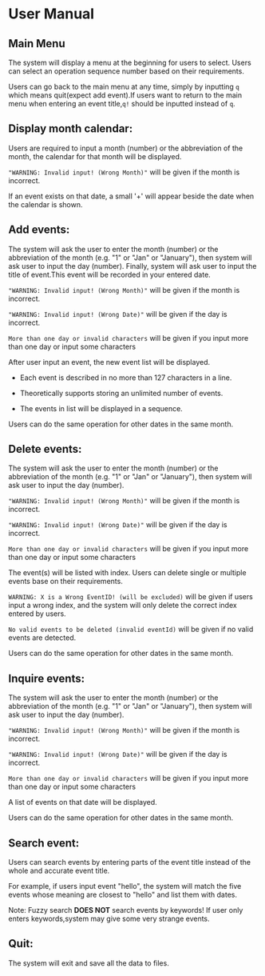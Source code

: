 # User Manual


## Main Menu
The system will display a menu at the beginning for users to select. Users can select an operation sequence number based on their requirements.

Users can go back to the main menu at any time, simply by inputting `q` which means quit(expect add event).If users want to return to the main menu when entering an event title,`q!` should be inputted instead of `q`.


## Display month calendar:

Users are required to input a month (number) or the abbreviation of the month, the calendar for that month will be displayed.

`"WARNING: Invalid input! (Wrong Month)"` will be given if the month is incorrect.

If an event exists on that date, a small '+' will appear beside the date when the calendar is shown.

## Add events:

The system will ask the user to enter the month (number) or the abbreviation of the month (e.g. "1" or "Jan" or "January"), then system will ask user to input the day (number). Finally, system will ask user to input the title of event.This event will be recorded in your entered date.

`"WARNING: Invalid input! (Wrong Month)"` will be given if the month is incorrect.

`"WARNING: Invalid input! (Wrong Date)"` will be given if the day is incorrect.

`More than one day or invalid characters` will be given if you input more than one day or input some characters

After user input an event, the new event list will be displayed.

- Each event is described in no more than 127 characters in a line.

- Theoretically supports storing an unlimited number of events.

- The events in list will be displayed in a sequence.

Users can do the same operation for other dates in the same month.

## Delete events:

The system will ask the user to enter the month (number) or the abbreviation of the month (e.g. "1" or "Jan" or "January"), then system will ask user to input the day (number). 

`"WARNING: Invalid input! (Wrong Month)"` will be given if the month is incorrect.

`"WARNING: Invalid input! (Wrong Date)"` will be given if the day is incorrect.

`More than one day or invalid characters` will be given if you input more than one day or input some characters

The event(s) will be listed with index. Users can delete single or multiple events base on their requirements.

`WARNING: X is a Wrong EventID! (will be excluded)` will be given if users input a wrong index, and the system will only delete the correct index entered by users.

`No valid events to be deleted (invalid eventId)` will be given if no valid events are detected.

Users can do the same operation for other dates in the same month.

## Inquire events:

The system will ask the user to enter the month (number) or the abbreviation of the month (e.g. "1" or "Jan" or "January"), then system will ask user to input the day (number). 

`"WARNING: Invalid input! (Wrong Month)"` will be given if the month is incorrect.

`"WARNING: Invalid input! (Wrong Date)"` will be given if the day is incorrect.

`More than one day or invalid characters` will be given if you input more than one day or input some characters


A list of events on that date will be displayed.

Users can do the same operation for other dates in the same month.

## Search event:

Users can search events by entering parts of the event title instead of the whole and accurate event title.

For example, if users input event "hello", the system will match the five events whose meaning are closest to "hello" and list them with dates.

Note: Fuzzy search **DOES NOT** search events by keywords! If user only enters keywords,system may give some very strange events.


## Quit:
The system will exit and save all the data to files.



